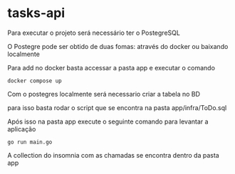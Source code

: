 # tasks-api

Para executar o projeto será necessário ter o PostegreSQL

O Postegre pode ser obtido de duas fomas: através do docker ou baixando localmente

Para add no docker basta accessar a pasta app e executar o comando
```
docker compose up
```

Com o postegres localmente será necessario criar a tabela no BD

para isso basta rodar o script que se encontra na pasta app/infra/ToDo.sql

Após isso na pasta app execute o seguinte comando para levantar a aplicação

```
go run main.go
```

A collection do insomnia com as chamadas se encontra dentro da pasta app 